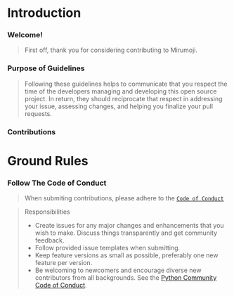 # Introduction

### Welcome!

>First off, thank you for considering contributing to Mirumoji.

### Purpose of Guidelines
>Following these guidelines helps to communicate that you respect the time of the developers managing and developing this open source project. In return, they should reciprocate that respect in addressing your issue, assessing changes, and helping you finalize your pull requests.


### Contributions

# Ground Rules
### Follow The Code of Conduct
> When submiting contributions, please adhere to the [`Code of Conduct`](https://github.com/svdC1/mirumoji/blob/main/.github/CODE_OF_CONDUCT.md)

> Responsibilities
> * Create issues for any major changes and enhancements that you wish to make. Discuss things transparently and get community feedback.
> * Follow provided issue templates when submitting.
> * Keep feature versions as small as possible, preferably one new feature per version.
> * Be welcoming to newcomers and encourage diverse new contributors from all backgrounds. See the [Python Community Code of Conduct](https://www.python.org/psf/codeofconduct/).
